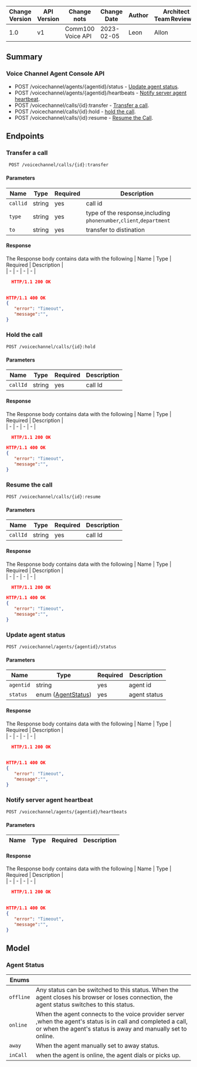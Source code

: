 
  | Change Version | API Version | Change nots | Change Date | Author |Architect Team Reviewer | 
  | - | - | - | - | - |- |
  | 1.0 | v1 |Comm100 Voice API | 2023-02-05 | Leon|  Allon|
 
  ## Summary

### Voice Channel Agent Console API
 <!-- - POST /voicechannel/agents/{agentid}/tokens -[Create a Client Token ](#create-a-client-token). -->
 - POST /voicechannel/agents/{agentid}/status - [Update agent status](#update-agent-status).
 - POST /voicechannel/agents/{agentid}/heartbeats - [Notify server agent heartbeat](#Notify-server-agent-heartbeat).
 - POST /voicechannel/calls/{id}:transfer - [Transfer a call](#transfer-a-call). 
 - POST /voicechannel/calls/{id}:hold - [hold the call](#hold-the-call). 
 - POST /voicechannel/calls/{id}:resume - [Resume the Call](#resume-the-call).

## Endpoints
<!-- ### Create a client token
`POST /voicechannel/agents/{agentid}/tokens`

#### Parameters
  | Name | Type | Required  | Description |     
  | - | - | - | - | 
  | `agentid` | string | yes | agent id |    
  
  #### Response
The Response body contains data with the following 
  | Name  | Type | Required  | Description |     
  | - | - | - | - | 
  |`token` | string | yes |  jwt token for voice client register | 
 
```Json 
  HTTP/1.1 200 OK
  Content-Type: application/json
{
"token":"eyJhbGciOiJIUzI1NiIsInR5cCI6IkpXVCIsImN0eSI6InR3aWxpby1mcGE7dj0xIn0.eyJpc3MiOiJTSzliZjJjMzVmNGYzNDg1OTZmZjVmYWI4NjNjNWY5YTBlIiwiZXhwIjoxNjcyODA2MjQ2LCJqdGkiOiJTSzliZjJjMzVmNGYzNDg1OTZmZjVmYWI4NjNjNWY5YTBlLTE2NzI4MDI2NDYiLCJzdWIiOiJBQ2ZjZjRhYWIwZDA5ZmExM2Q0ZjM4Y2JhN2YxNDBkZjg1IiwiZ3JhbnRzIjp7ImlkZW50aXR5Ijoic3VwcG9ydF9hZ2VudCIsInZvaWNlIjp7ImluY29taW5nIjp7ImFsbG93Ijp0cnVlfSwib3V0Z29pbmciOnsiYXBwbGljYXRpb25fc2lkIjoiQVA1MGViNTJiNmViMzYxMWVhNzA5Mzk1ZWFlMWQwZDcyYiJ9fX19.seHbLAY6PA8wkiXlfXFwpXsMMvsiL1tcl7T8E6V6yeM"
}

HTTP/1.1 400 OK
{
   "error": "Timeout",
   "message":"",
}
``` -->
### Transfer a call
` POST /voicechannel/calls/{id}:transfer`

#### Parameters
  | Name | Type | Required  | Description |     
  | - | - | - | - | 
  | `callid` | string | yes | call id |  
  | `type` |string |yes|  type of the response,including `phonenumber`,`client`,`department`|
  | `to` |string |yes| transfer to distination|  
  #### Response
The Response body contains data with the following 
  | Name  | Type | Required  | Description |     
  | - | - | - | - |   
```Json 
  HTTP/1.1 200 OK
  

HTTP/1.1 400 OK
{
   "error": "Timeout",
   "message":"",
}
```

### Hold the call
`POST /voicechannel/calls/{id}:hold`

#### Parameters
  | Name | Type | Required  | Description |     
  | - | - | - | - | 
  | `callId` | string | yes | call Id |  
  
  #### Response
The Response body contains data with the following 
  | Name  | Type | Required  | Description |     
  | - | - | - | - | 
  
```Json 
  HTTP/1.1 200 OK 

HTTP/1.1 400 OK
{
   "error": "Timeout",
   "message":"",
}
```
### Resume the call
`POST /voicechannel/calls/{id}:resume`

#### Parameters
  | Name | Type | Required  | Description |     
  | - | - | - | - | 
  | `callId` | string | yes |call Id | 
  #### Response
The Response body contains data with the following 
  | Name  | Type | Required  | Description |     
  | - | - | - | - |  
```Json 
  HTTP/1.1 200 OK  

HTTP/1.1 400 OK
{
   "error": "Timeout",
   "message":"",
}
```
### Update agent status
`POST /voicechannel/agents/{agentid}/status`

#### Parameters
  | Name | Type | Required  | Description |     
  | - | - | - | - | 
  | `agentid` | string | yes | agent id |    
  | `status` |enum ([AgentStatus](#Agent-Status))  |yes | agent status |
  #### Response
The Response body contains data with the following 
  | Name  | Type | Required  | Description |     
  | - | - | - | - |   
```Json 
  HTTP/1.1 200 OK
 

HTTP/1.1 400 OK
{
   "error": "Timeout",
   "message":"",
}
```
### Notify server agent heartbeat
`POST /voicechannel/agents/{agentid}/heartbeats`

#### Parameters
  | Name | Type | Required  | Description |     
  | - | - | - | - |   
  #### Response
The Response body contains data with the following 
  | Name  | Type | Required  | Description |     
  | - | - | - | - |   
```Json 
  HTTP/1.1 200 OK
 

HTTP/1.1 400 OK
{
   "error": "Timeout",
   "message":"",
}
```

## Model

### Agent Status

|Enums| | 
| - | - | 
|`offline` | 	Any status can be switched to this status. When the agent closes his browser or loses connection, the agent status switches to this status. | 
|`online` | When the agent connects to the voice provider server ,when the agent's status is in call and completed a call, or when the agent's status is away and manually set to online.  | 
|`away` | When the agent manually set to away status.  | 
|`inCall` | when the agent is online, the agent dials or picks up.   | 
